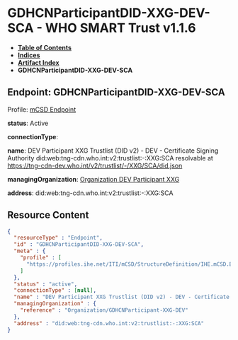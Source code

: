 # GDHCNParticipantDID-XXG-DEV-SCA - WHO SMART Trust v1.1.6

* [**Table of Contents**](toc.md)
* [**Indices**](indices.md)
* [**Artifact Index**](artifacts.md)
* **GDHCNParticipantDID-XXG-DEV-SCA**

## Endpoint: GDHCNParticipantDID-XXG-DEV-SCA

Profile: [mCSD Endpoint](https://profiles.ihe.net/ITI/mCSD/4.0.0/StructureDefinition-IHE.mCSD.Endpoint.html)

**status**: Active

**connectionType**: 

**name**: DEV Participant XXG Trustlist (DID v2) - DEV - Certificate Signing Authority did:web:tng-cdn.who.int:v2:trustlist:-:XXG:SCA resolvable at https://tng-cdn-dev.who.int/v2/trustlist/-/XXG/SCA/did.json

**managingOrganization**: [Organization DEV Participant XXG](Organization-GDHCNParticipant-XXG-DEV.md)

**address**: did:web:tng-cdn.who.int:v2:trustlist:-:XXG:SCA



## Resource Content

```json
{
  "resourceType" : "Endpoint",
  "id" : "GDHCNParticipantDID-XXG-DEV-SCA",
  "meta" : {
    "profile" : [
      "https://profiles.ihe.net/ITI/mCSD/StructureDefinition/IHE.mCSD.Endpoint"
    ]
  },
  "status" : "active",
  "connectionType" : [null],
  "name" : "DEV Participant XXG Trustlist (DID v2) - DEV - Certificate Signing Authority\ndid:web:tng-cdn.who.int:v2:trustlist:-:XXG:SCA\nresolvable at https://tng-cdn-dev.who.int/v2/trustlist/-/XXG/SCA/did.json",
  "managingOrganization" : {
    "reference" : "Organization/GDHCNParticipant-XXG-DEV"
  },
  "address" : "did:web:tng-cdn.who.int:v2:trustlist:-:XXG:SCA"
}

```
